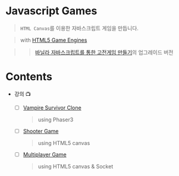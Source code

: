 # Javascript Games

> `HTML Canvas`를 이용한 자바스크립트 게임을 만듭니다.

> with [HTML5 Game Engines](https://html5gameengine.com/)

> > [바닐라 자바스크립트를 통한 고전게임 만들기](./archive/OLD_README.md)의 업그레이드 버전

# Contents

- 강의 📺

  - [ ] [Vampire Survivor Clone](https://www.inflearn.com/course/phaser-%EA%B2%8C%EC%9E%84-%EC%A0%9C%EC%9E%91-%EB%B1%80%ED%8C%8C%EC%9D%B4%EC%96%B4-%EC%84%9C%EB%B0%94%EC%9D%B4%EB%B2%8C/dashboard)

    > using Phaser3

  - [ ] [Shooter Game](https://www.udemy.com/course/javascript-games-101/)

    > using HTML5 canvas

  - [ ] [Multiplayer Game](https://www.youtube.com/playlist?list=PLpPnRKq7eNW3or1H5QmYHJfrJ5els5t6B)

    > using HTML5 canvas & Socket
